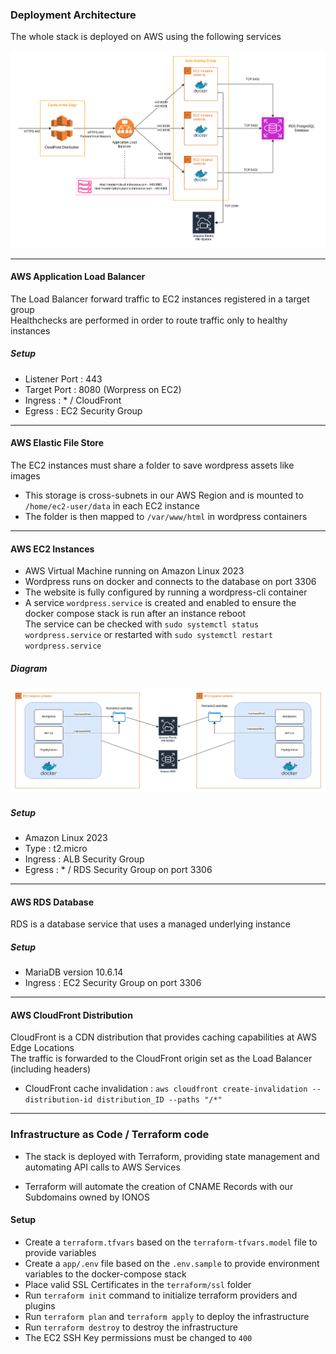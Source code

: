### Deployment Architecture

The whole stack is deployed on AWS using the following services  

![Architecture](resources/cloud1-main.drawio.png)


---
#### AWS Application Load Balancer

The Load Balancer forward traffic to EC2 instances registered in a target group  
Healthchecks are performed in order to route traffic only to healthy instances  

##### Setup

- Listener Port : 443
- Target Port : 8080 (Worpress on EC2)
- Ingress : * / CloudFront
- Egress : EC2 Security Group

---
#### AWS Elastic File Store

The EC2 instances must share a folder to save wordpress assets like images  
- This storage is cross-subnets in our AWS Region and is mounted to `/home/ec2-user/data` in each EC2 instance  
- The folder is then mapped to `/var/www/html` in wordpress containers  

---
#### AWS EC2 Instances

- AWS Virtual Machine running on Amazon Linux 2023  
- Wordpress runs on docker and connects to the database on port 3306
- The website is fully configured by running a wordpress-cli container 
- A service `wordpress.service` is created and enabled to ensure the docker compose stack is run after an instance reboot  
The service can be checked with `sudo systemctl status wordpress.service` or restarted with `sudo systemctl restart wordpress.service`  


##### Diagram

![EC2 Instances](resources/cloud1-ec2.drawio.png)

##### Setup

- Amazon Linux 2023
- Type : t2.micro
- Ingress : ALB Security Group
- Egress : * / RDS Security Group on port 3306


---
#### AWS RDS Database

RDS is a database service that uses a managed underlying instance  

##### Setup

- MariaDB version 10.6.14
- Ingress : EC2 Security Group on port 3306


---
#### AWS CloudFront Distribution

CloudFront is a CDN distribution that provides caching capabilities at AWS Edge Locations  
The traffic is forwarded to the CloudFront origin set as the Load Balancer (including headers)  

- CloudFront cache invalidation : `aws cloudfront create-invalidation --distribution-id distribution_ID --paths "/*"`


---
### Infrastructure as Code / Terraform code

- The stack is deployed with Terraform, providing state management and automating API calls to AWS Services  

- Terraform will automate the creation of CNAME Records with our Subdomains owned by IONOS  

#### Setup

- Create a `terraform.tfvars` based on the `terraform-tfvars.model` file to provide variables
- Create a `app/.env` file based on the `.env.sample` to provide environment variables to the docker-compose stack 
- Place valid SSL Certificates in the `terraform/ssl` folder
- Run `terraform init` command to initialize terraform providers and plugins
- Run `terraform plan` and `terraform apply` to deploy the infrastructure
- Run `terraform destroy` to destroy the infrastructure
- The EC2 SSH Key permissions must be changed to `400` 

